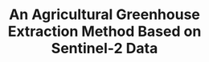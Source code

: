 ---
layout: page
title: An Agricultural Greenhouse Extraction Method Based on Sentinel-2 Data
description: >
    #Python, #PyTorch
    This method utilized a ResNet34 network pre-trained on ImageNet to achieve high-precision identification of agricultural greenhouses
importance: 5
related_publications: false
category: Participant
---